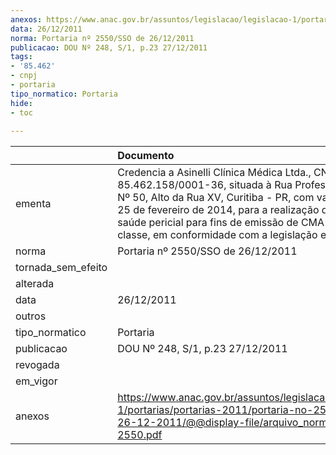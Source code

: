 ```yaml
---
anexos: https://www.anac.gov.br/assuntos/legislacao/legislacao-1/portarias/portarias-2011/portaria-no-2550-sso-de-26-12-2011/@@display-file/arquivo_norma/PA2011-2550.pdf
data: 26/12/2011
norma: Portaria nº 2550/SSO de 26/12/2011
publicacao: DOU Nº 248, S/1, p.23 27/12/2011
tags:
- '85.462'
- cnpj
- portaria
tipo_normatico: Portaria
hide: 
- toc 
 
---
```


|                    | Documento                                                                                                                                                                                                                                                                                                                       |
|:-------------------|:--------------------------------------------------------------------------------------------------------------------------------------------------------------------------------------------------------------------------------------------------------------------------------------------------------------------------------|
| ementa             | Credencia a Asinelli Clínica Médica Ltda., CNPJ Nº 85.462.158/0001-36, situada à Rua Professor Brandão, Nº 50, Alto da Rua XV, Curitiba - PR, com validade até 25 de fevereiro de 2014, para a realização de exames de saúde pericial para fins de emissão de CMA de 2ª e 4ª classe, em conformidade com a legislação em vigor. |
| norma              | Portaria nº 2550/SSO de 26/12/2011                                                                                                                                                                                                                                                                                              |
| tornada_sem_efeito |                                                                                                                                                                                                                                                                                                                                 |
| alterada           |                                                                                                                                                                                                                                                                                                                                 |
| data               | 26/12/2011                                                                                                                                                                                                                                                                                                                      |
| outros             |                                                                                                                                                                                                                                                                                                                                 |
| tipo_normatico     | Portaria                                                                                                                                                                                                                                                                                                                        |
| publicacao         | DOU Nº 248, S/1, p.23 27/12/2011                                                                                                                                                                                                                                                                                                |
| revogada           |                                                                                                                                                                                                                                                                                                                                 |
| em_vigor           |                                                                                                                                                                                                                                                                                                                                 |
| anexos             | https://www.anac.gov.br/assuntos/legislacao/legislacao-1/portarias/portarias-2011/portaria-no-2550-sso-de-26-12-2011/@@display-file/arquivo_norma/PA2011-2550.pdf                                                                                                                                                               |